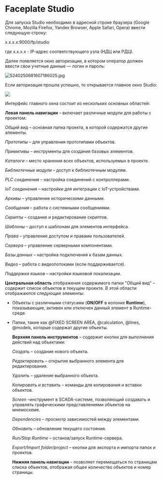 # Faceplate Studio

﻿Для запуска Studio необходимо в адресной строке браузера (Google Chrome, Mozilla Firefox, Yandex Browser, Apple Safari, Opera) ввести следующую строку:

x.x.x.x:9000/fp/studio

где x.x.x.x - IP-адрес соответствующего узла (НДЦ или РДЦ).

Далее появляется окно авторизации, в котором оператор должен ввести свои учетные данные — логин и пароль:

![5240250681607186025.jpg](Aspose.Words.0516b7b7-1a80-4b17-86bd-71a741fd7d02.001.jpeg)

Если авторизация прошла успешно, то открывается главное окно Studio:

![](Aspose.Words.0516b7b7-1a80-4b17-86bd-71a741fd7d02.002.png)

Интерфейс главного окна состоит из нескольких основных областей:

**Левая панель навигации** – включает различные модули для работы с проектом:

*Общий вид* – основная папка проекта, в которой содержатся другие элементы.

*Прототипы* – для управления прототипами объектов.

*Примитивы* – инструменты для создания базовых элементов.

*Каталоги* – место хранения всех объектов, используемых в проекте.

*Библиотечные модули* – доступ к библиотечным модулям.

*PLC соединения* – настройка соединений с контроллерами.

*IoT соединения* – настройки для интеграции с IoT-устройствами.

*Архивы* – управление историческими данными.

*Сообщения* – работа с системными сообщениями.

*Скрипты* – создание и редактирование скриптов.

*Шаблоны* – доступ к шаблонам для элементов интерфейса.

*Права* – управление доступом и правами пользователей.

*Сервера* – управление серверными компонентами.

*Базы данных* – настройка подключения к базам данных.

*Видео* – работа с видеопотоками (если поддерживается).

*Поддержка языков* – настройки языковой локализации.

**Центральная область** отображения содержимого папки "Общий вид" – содержит список объектов в текущем проекте. В этой области отображаются следующие элементы:

- Объекты с различными статусами (**ON/OFF** в колонке **Runtime**), показывающие, активен или отключен данный элемент в Runtime-среде.
- Папки, такие как @FIXED SCREEN AREA, @calculation, @lines, @models, которые содержат другие объекты.

  **Верхняя панель инструментов** – содержит кнопки для выполнения действий над объектами:

  *Создать* – создание нового объекта.

  *Редактировать* – открытие выбранного элемента для редактирования.

  *Удалить* – удаление выбранного объекта.

  *Копировать и вставить* – команды для копирования и вставки объектов.

  *Screen* –инструмент в SCADA-системе, позволяющий создавать и управлять графическими представлениями объектов на мнемосхеме.

  *Dependencies* – просмотр зависимостей между элементами.

  *Обновить* – обновление текущего состояния.

  *Run/Stop Runtime* – останов/запуск Runtime-сервера.

  *Export/Import folder/project* – кнопки для экспорта и импорта папок и проектов.

  **Нижняя панель навигации** – позволяет перемещаться по страницам списка объектов, отображая общее количество объектов и номер страницы.
